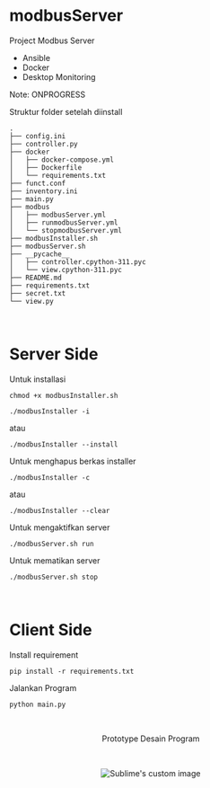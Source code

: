 # modbusServer
Project Modbus Server
- Ansible
- Docker
- Desktop Monitoring

Note: ONPROGRESS

Struktur folder setelah diinstall
```
.
├── config.ini
├── controller.py
├── docker
│   ├── docker-compose.yml
│   ├── Dockerfile
│   └── requirements.txt
├── funct.conf
├── inventory.ini
├── main.py
├── modbus
│   ├── modbusServer.yml
│   ├── runmodbusServer.yml
│   └── stopmodbusServer.yml
├── modbusInstaller.sh
├── modbusServer.sh
├── __pycache__
│   ├── controller.cpython-311.pyc
│   └── view.cpython-311.pyc
├── README.md
├── requirements.txt
├── secret.txt
└── view.py
```
<br />

Server Side
=


Untuk installasi
```
chmod +x modbusInstaller.sh
```
```
./modbusInstaller -i
```
atau
```
./modbusInstaller --install
```


Untuk menghapus berkas installer
```
./modbusInstaller -c
```
atau
```
./modbusInstaller --clear
```


Untuk mengaktifkan server
```
./modbusServer.sh run
```

Untuk mematikan server
```
./modbusServer.sh stop
```
<br />

Client Side
=


Install requirement
```
pip install -r requirements.txt
```

Jalankan Program
```
python main.py
```
<br />
<p align="center">Prototype Desain Program</p>
<br />
<p align="center">
  <img src="https://github.com/Tektek9/modbusServer/assets/40711562/4900091a-0991-4832-9b58-ecb267ee50e1" alt="Sublime's custom image"/>
</p>



